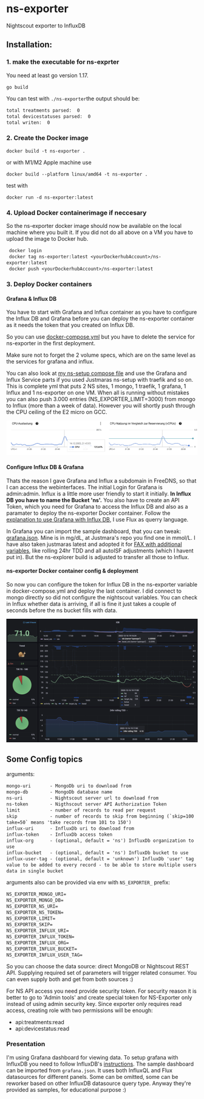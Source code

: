# ns-exporter
Nightscout exporter to InfluxDB

## Installation:
### 1. make the executable for ns-exprter

You need at least go version 1.17.
```
go build
```
You can test with `./ns-exporter`the output should be:
```
total treatments parsed:  0
total devicestatuses parsed:  0
total writen:  0
```

### 2. Create the Docker image
```
docker build -t ns-exporter .
```
or with M1/M2 Apple machine use
```
docker build --platform linux/amd64 -t ns-exporter .
```
test with
```
docker run -d ns-exporter:latest
```
### 4. Upload  Docker containerimage if neccesary

So the ns-exporter docker image should now be available on the local machine where you built it. If you did not do all above on a VM you have to upload the image to Docker hub.

```
 docker login
 docker tag ns-exporter:latest <yourDockerhubAccount>/ns-exporter:latest
 docker push <yourDockerhubAccount>/ns-exporter:latest
```

### 3. Deploy Docker containers

#### Grafana & Influx DB

You have to start with Grafana and Influx container as you have to configure the Influx DB and Grafana before you can deploy the ns-exporter container as it needs the token that you created on Influx DB.

So you can use [docker-compose.yml](https://github.com/mountrcg/ns-exporter/blob/master/docker-compose.yml) but you have to delete the service for ns-exporter in the first deployment.

Make sure not to forget the 2 volume specs, which are on the same level as the services for grafana and influx.

You can also look at [my ns-setup compose file](https://github.com/mountrcg/ns-exporter/blob/master/ns-setup/docker-compose.yml) and use the Grafana and Influx Service parts if you used  Justmaras ns-setup with traefik and so on. This is complete yml that puts 2 NS sites, 1 mongo, 1 traefik, 1 grafana, 1 Influx and 1 ns-exporter on one VM. When all is running without mistakes you can also push 3.000 entries (NS_EXPORTER_LIMIT=3000) from mongo to Influx (more than a week of data). However you will shortly push through the CPU ceiling of the E2 micro on GCC.

![view perf3](./ns-setup/performance3.png)

#### Configure Influx DB & Grafana

Thats the reason I gave Grafana and Influx a subdomain in FreeDNS, so that I can access the webinterfaces. The initial Login for Grafana is admin:admin. Influx is a little more user friendly to start it initially.
**In Influx DB you have to name the Bucket 'ns'.** You also have to create an API Token, which you need for Grafana to access the Influx DB and also as a paramater to deploy the ns-exporter Docker container.
Follow the [explanation to use Grafana with Influx DB](https://docs.influxdata.com/influxdb/v2.3/tools/grafana/?t=InfluxQL#view-and-create-influxdb-v1-authorizations), I use Flux as querry language.

In Grafana you can import the sample dashboard, that you can tweak: [grafana.json](https://github.com/mountrcg/ns-exporter/blob/master/grafana.json). Mine is in mg/dL, at Justmara's repo you find one in mmol/L.
I have also taken justmaras latest and adopted it for [FAX with additional variables](https://github.com/mountrcg/ns-exporter/blob/master/grafana-FAX.json), like rolling 24hr TDD and all autoISF adjustments (which I havent put in). But the ns-explorer build is adjusted to transfer all those to Influx.

#### ns-exporter Docker container config & deployment

So now you can configure the token for Influx DB in the ns-exporter variable in docker-compose.yml and deploy the last container. I did connect to mongo directly so did not configure the nightscout variables. You can check in Influx whether data is arriving, if all is fine it just takes a couple of seconds before the ns bucket fills with data.

![view Dashboard](./ns-setup/Grafana-mgdl.png)

## Some Config topics

arguments:

	mongo-uri       - MongoDb uri to download from
	mongo-db        - MongoDb database name
	ns-uri          - Nightscout server url to download from
	ns-token        - Nigthscout server API Authorization Token
	limit           - number of records to read per request
	skip            - number of records to skip from beginning (`skip=100 take=50` means 'take records from 101 to 150')
	influx-uri      - InfluxDb uri to download from
	influx-token    - InfluxDb access token
	influx-org      - (optional, default = 'ns') InfluxDb organization to use
	influx-bucket   - (optional, default = 'ns') InfluxDb bucket to use
	influx-user-tag - (optional, default = 'unknown') InfluxDb 'user' tag value to be added to every record - to be able to store multiple users data in single bucket


arguments also can be provided via env with `NS_EXPORTER_` prefix:

	NS_EXPORTER_MONGO_URI=
	NS_EXPORTER_MONGO_DB=
	NS_EXPORTER_NS_URI=
	NS_EXPORTER_NS_TOKEN=
	NS_EXPORTER_LIMIT=
	NS_EXPORTER_SKIP=
	NS_EXPORTER_INFLUX_URI=
	NS_EXPORTER_INFLUX_TOKEN=
	NS_EXPORTER_INFLUX_ORG=
	NS_EXPORTER_INFLUX_BUCKET=
	NS_EXPORTER_INFLUX_USER_TAG=

So you can choose the data source: direct MongoDB or Nightscout REST API. Supplying required set of parameters will trigger related consumer.
You can even supply both and get from both sources :)

For NS API access you need provide security token. For security reason it is better to go to 'Admin tools' and create special token for NS-Exporter only instead of using admin security key.
Since exporter only requires read access, creating role with two permissions will be enough:
- api:treatments:read
- api:devicestatus:read

### Presentation

I'm using Grafana dashboard for viewing data. To setup grafana with InfluxDB you need to follow InfluxDB's [instructions](https://docs.influxdata.com/influxdb/v2.3/tools/grafana/).
The sample dashboard can be imported from `grafana.json`. It uses both InfluxQL and Flux datasources for different panels. Some can be omitted, some can be reworker based on other InfluxDB datasource query type.
Anyway they're provided as samples, for educational purpose :)
